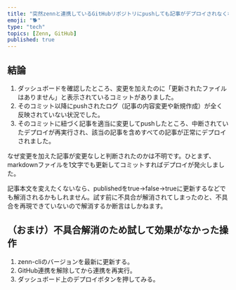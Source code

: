 ```yaml
---
title: "突然zennと連携しているGitHubリポジトリにpushしても記事がデプロイされなくなったときの対処法"
emoji: "🐕"
type: "tech"
topics: [Zenn, GitHub]
published: true
---
```

## 結論

1. ダッシュボードを確認したところ、変更を加えたのに「更新されたファイルはありません」と表示されているコミットがありました。
2. そのコミット以降にpushされたログ（記事の内容変更や新規作成）が全く反映されていない状況でした。
3. そのコミットに紐づく記事を適当に変更してpushしたところ、中断されていたデプロイが再実行され、該当の記事を含めすべての記事が正常にデプロイされました。

なぜ変更を加えた記事が変更なしと判断されたのかは不明です。ひとまず、markdownファイルを1文字でも更新してコミットすればデプロイが発火しました。

記事本文を変えたくないなら、publishedをtrue→false→trueに更新するなどでも解消されるかもしれません。試す前に不具合が解消されてしまったのと、不具合を再現できていないので解消するか断言はしかねます。

## （おまけ）不具合解消のため試して効果がなかった操作

1. zenn-cliのバージョンを最新に更新する。
2. GitHub連携を解除してから連携を再実行。
3. ダッシュボード上のデプロイボタンを押してみる。
